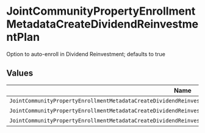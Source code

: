 # JointCommunityPropertyEnrollmentMetadataCreateDividendReinvestmentPlan

Option to auto-enroll in Dividend Reinvestment; defaults to true


## Values

| Name                                                                                                              | Value                                                                                                             |
| ----------------------------------------------------------------------------------------------------------------- | ----------------------------------------------------------------------------------------------------------------- |
| `JointCommunityPropertyEnrollmentMetadataCreateDividendReinvestmentPlanAutoEnrollDividendReinvestmentUnspecified` | AUTO_ENROLL_DIVIDEND_REINVESTMENT_UNSPECIFIED                                                                     |
| `JointCommunityPropertyEnrollmentMetadataCreateDividendReinvestmentPlanDividendReinvestmentEnroll`                | DIVIDEND_REINVESTMENT_ENROLL                                                                                      |
| `JointCommunityPropertyEnrollmentMetadataCreateDividendReinvestmentPlanDividendReinvestmentDecline`               | DIVIDEND_REINVESTMENT_DECLINE                                                                                     |